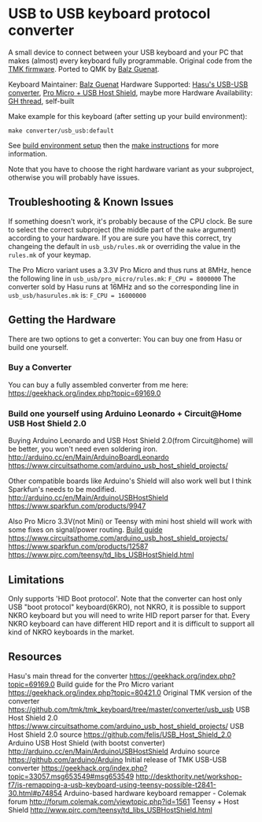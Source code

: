 USB to USB keyboard protocol converter
======================================
A small device to connect between your USB keyboard and your PC that makes (almost) every keyboard fully programmable.
Original code from the [TMK firmware](https://github.com/tmk/tmk_keyboard/tree/master/converter/usb_usb). Ported to QMK by [Balz Guenat](https://github.com/BalzGuenat).

Keyboard Maintainer: [Balz Guenat](https://github.com/BalzGuenat)
Hardware Supported: [Hasu's USB-USB converter](https://geekhack.org/index.php?topic=69169.0), [Pro Micro + USB Host Shield](https://geekhack.org/index.php?topic=80421.0), maybe more
Hardware Availability: [GH thread](https://geekhack.org/index.php?topic=72052.0), self-built

Make example for this keyboard (after setting up your build environment):

    make converter/usb_usb:default

See [build environment setup](https://docs.qmk.fm/build_environment_setup.html) then the [make instructions](https://docs.qmk.fm/make_instructions.html) for more information.

Note that you have to choose the right hardware variant as your subproject, otherwise you will probably have issues.

Troubleshooting & Known Issues
------------------------------
If something doesn't work, it's probably because of the CPU clock. 
Be sure to select the correct subproject (the middle part of the `make` argument) according to your hardware. 
If you are sure you have this correct, try changeing the default in `usb_usb/rules.mk` or overriding the value in the `rules.mk` of your keymap.

The Pro Micro variant uses a 3.3V Pro Micro and thus runs at 8MHz, hence the following line in `usb_usb/pro_micro/rules.mk`:
`F_CPU = 8000000`
The converter sold by Hasu runs at 16MHz and so the corresponding line in `usb_usb/hasurules.mk` is:
`F_CPU = 16000000`

Getting the Hardware
--------------------
There are two options to get a converter: You can buy one from Hasu or build one yourself.

### Buy a Converter
You can buy a fully assembled converter from me here:
https://geekhack.org/index.php?topic=69169.0

### Build one yourself using Arduino Leonardo + Circuit@Home USB Host Shield 2.0
Buying Arduino Leonardo and USB Host Shield 2.0(from Circuit@home) will be better, you won't need even soldering iron.
http://arduino.cc/en/Main/ArduinoBoardLeonardo
https://www.circuitsathome.com/arduino_usb_host_shield_projects/

Other compatible boards like Arduino's Shield will also work well but I think Sparkfun's needs to be modified.
http://arduino.cc/en/Main/ArduinoUSBHostShield
https://www.sparkfun.com/products/9947

Also Pro Micro 3.3V(not Mini) or Teensy with mini host shield will work with some fixes on signal/power routing.
[Build guide](https://geekhack.org/index.php?topic=80421.0)
https://www.circuitsathome.com/arduino_usb_host_shield_projects/
https://www.sparkfun.com/products/12587
https://www.pjrc.com/teensy/td_libs_USBHostShield.html

Limitations
----------
Only supports 'HID Boot protocol'.
Note that the converter can host only USB "boot protocol" keyboard(6KRO), not NKRO, it is possible to support NKRO keyboard but you will need to write HID report parser for that. Every NKRO keyboard can have different HID report and it is difficult to support all kind of NKRO keyboards in the market.

Resources
--------
Hasu's main thread for the converter
    https://geekhack.org/index.php?topic=69169.0
Build guide for the Pro Micro variant
    https://geekhack.org/index.php?topic=80421.0
Original TMK version of the converter
    https://github.com/tmk/tmk_keyboard/tree/master/converter/usb_usb
USB Host Shield 2.0
    https://www.circuitsathome.com/arduino_usb_host_shield_projects/
USB Host Shield 2.0 source
    https://github.com/felis/USB_Host_Shield_2.0
Arduino USB Host Shield (with bootst converter)
    http://arduino.cc/en/Main/ArduinoUSBHostShield
Arduino source
    https://github.com/arduino/Arduino
Initial release of TMK USB-USB converter
    https://geekhack.org/index.php?topic=33057.msg653549#msg653549
    http://deskthority.net/workshop-f7/is-remapping-a-usb-keyboard-using-teensy-possible-t2841-30.html#p74854
Arduino-based hardware keyboard remapper - Colemak forum
    http://forum.colemak.com/viewtopic.php?id=1561
Teensy + Host Shield
    http://www.pjrc.com/teensy/td_libs_USBHostShield.html
